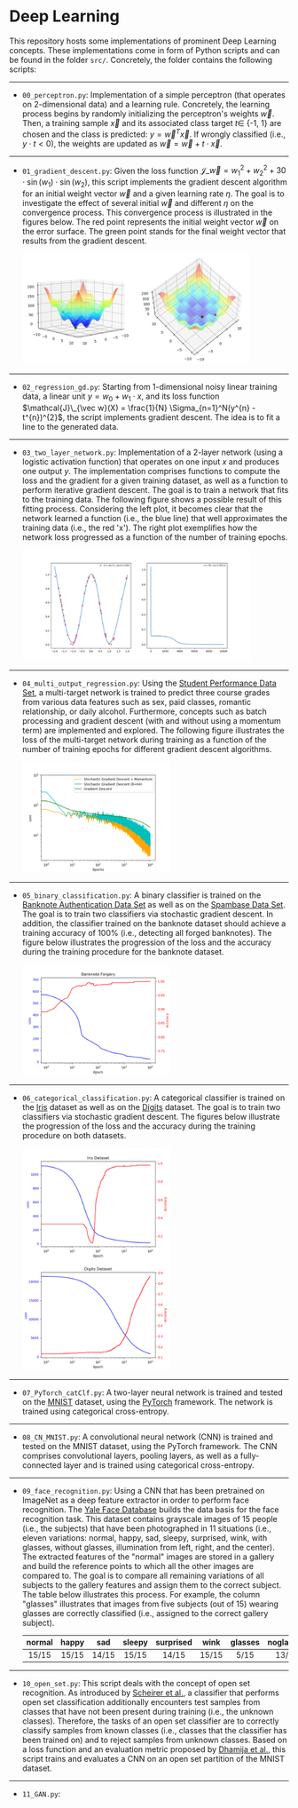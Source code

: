 # Deep Learning

This repository hosts some implementations of prominent Deep Learning concepts. These implementations come in form of Python scripts and can be found in the folder `src/`. Concretely, the folder contains the following scripts:

---
-  `00_perceptron.py`: Implementation of a simple perceptron (that operates on 2-dimensional data) and a learning rule. Concretely, the learning process begins by randomly initializing the perceptron's weights $\vec w$. Then, a training sample $\vec x$ and its associated class target $t \in$ {-1, 1} are chosen and the class is predicted: $y = \vec w^{T}\vec x$. If wrongly classified (i.e., $y \cdot t < 0$), the weights are updated as $\vec w = \vec w + t \cdot \vec x$.
---

- `01_gradient_descent.py`: Given the loss function $\mathcal{J}\_{\vec{w}} = w_1^2 + w_2^2 + 30 \cdot \sin(w_1) \cdot \sin(w_2)$, this script implements the gradient descent algorithm for an initial weight vector $\vec w$ and a given learning rate $\eta$. The goal is to investigate the effect of several initial $\vec w$ and different $\eta$ on the convergence process. This convergence process is illustrated in the figures below. The red point represents the initial weight vector $\vec w$ on the error surface. The green point stands for the final weight vector that results from the gradient descent.

   <img
    src="/imgs/01_gd_view1.png"
    height="200"
    align="left">
    
    <img
    src="/imgs/01_gd_view2.png"
    height="200">
---

- `02_regression_gd.py`: Starting from 1-dimensional noisy linear training data, a linear unit $y = w_0 + w_1 \cdot x$, and its loss function $\mathcal{J}\_{\vec w}(X) = \frac{1}{N} \Sigma_{n=1}^N(y^{n} - t^{n})^{2}$, the script implements gradient descent. The idea is to fit a line to the generated data.
---

- `03_two_layer_network.py`: Implementation of a 2-layer network (using a logistic activation function) that operates on one input $x$ and produces one output $y$. The implementation comprises functions to compute the loss and the gradient for a given training dataset, as well as a function to perform iterative gradient descent. The goal is to train a network that fits to the training data. The following figure shows a possible result of this fitting process. Considering the left plot, it becomes clear that the network learned a function (i.e., the blue line) that well approximates the training data (i.e., the red 'x'). The right plot exemplifies how the network loss progressed as a function of the number of training epochs.

   <img
    src="/imgs/03_two_layer_network.png"
    height="200">
---

- `04_multi_output_regression.py`: Using the [Student Performance Data Set](https://archive.ics.uci.edu/ml/datasets/Student+Performance#), a multi-target network is trained to predict three course grades from various data features such as sex, paid classes, romantic relationship, or daily alcohol. Furthermore, concepts such as batch processing and gradient descent (with and without using a momentum term) are implemented and explored. The following figure illustrates the loss of the multi-target network during training as a function of the number of training epochs for different gradient descent algorithms.

   <img
    src="/imgs/04_multi_output_regression.png"
    height="200">
---

- `05_binary_classification.py`: A binary classifier is trained on the [Banknote Authentication Data Set](https://archive.ics.uci.edu/ml/datasets/banknote+authentication) as well as on the [Spambase Data Set](https://archive.ics.uci.edu/ml/datasets/spambase). The goal is to train two classifiers via stochastic gradient descent. In addition, the classifier trained on the banknote dataset should achieve a training accuracy of 100% (i.e., detecting all forged banknotes). The figure below illustrates the progression of the loss and the accuracy during the training procedure for the banknote dataset.

   <img
    src="/imgs/05_bin_clf_banknote.png"
    height="200">
---

- `06_categorical_classification.py`: A categorical classifier is trained on the [Iris](https://scikit-learn.org/stable/modules/generated/sklearn.datasets.load_iris.html) dataset as well as on the [Digits](https://scikit-learn.org/stable/modules/generated/sklearn.datasets.load_digits.html) dataset. The goal is to train two classifiers via stochastic gradient descent. The figures below illustrate the progression of the loss and the accuracy during the training procedure on both datasets.

   <img
    src="/imgs/06_cat_clf_iris.png"
    height="200"
    align="left">
    
   <img
    src="/imgs/06_cat_clf_digits.png"
    height="200">
---

- `07_PyTorch_catClf.py`: A two-layer neural network is trained and tested on the [MNIST](https://pytorch.org/vision/main/generated/torchvision.datasets.MNIST.html) dataset, using the [PyTorch](https://pytorch.org/) framework. The network is trained using categorical cross-entropy.
---

- `08_CN_MNIST.py`: A convolutional neural network (CNN) is trained and tested on the MNIST dataset, using the PyTorch framework. The CNN comprises convolutional layers, pooling layers, as well as a fully-connected layer and is trained using categorical cross-entropy.
---

- `09_face_recognition.py`: Using a CNN that has been pretrained on ImageNet as a deep feature extractor in order to perform face recognition. The [Yale Face Database](http://vision.ucsd.edu/content/yale-face-database) builds the data basis for the face recognition task. This dataset contains grayscale images of 15 people (i.e., the subjects) that have been photographed in 11 situations (i.e., eleven variations: normal, happy, sad, sleepy, surprised, wink, with glasses, without glasses, illumination from left, right, and the center). The extracted features of the "normal" images are stored in a gallery and build the reference points to which all the other images are compared to. The goal is to compare all remaining variations of all subjects to the gallery features and assign them to the correct subject. The table below illustrates this process. For example, the column "glasses" illustrates that images from five subjects (out of 15) wearing glasses are correctly classified (i.e., assigned to the correct gallery subject). 

   normal  | happy | sad | sleepy | surprised | wink | glasses | noglasses | leftlight | rightlight | centerlight
   :---: | :---: | :---: | :---: | :---: | :---: | :---: | :---: | :---: | :---: | :---: 
   15/15 | 15/15 | 14/15 | 15/15 | 14/15 | 15/15 | 5/15 | 13/15 | 13/15 | 9/15 | 10/15
---

- `10_open_set.py`: This script deals with the concept of open set recognition. As introduced by [Scheirer et al.](https://ieeexplore.ieee.org/document/6365193), a classifier that performs open set classification additionally encounters test samples from classes that have not been present during training (i.e., the unknown classes). Therefore, the tasks of an open set classifier are to correctly classify samples from known classes (i.e., classes that the classifier has been trained on) and to reject samples from unknown classes. Based on a loss function and an evaluation metric proposed by [Dhamija et al.](https://dl.acm.org/doi/10.5555/3327546.3327590), this script trains and evaluates a CNN on an open set partition of the MNIST dataset. 
---

- `11_GAN.py`: 

 



